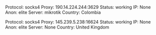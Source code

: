 Protocol: socks4
Proxy: 190.14.224.244:3629
Status: working
IP: None
Anon: elite
Server: mikrotik
Country: Colombia

Protocol: socks4
Proxy: 145.239.5.238:16624
Status: working
IP: None
Anon: elite
Server: None
Country: United Kingdom

